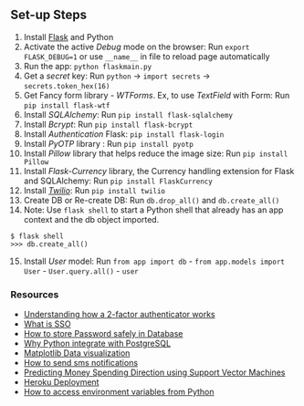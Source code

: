 ## Set-up Steps

1. Install [Flask](https://flask.palletsprojects.com/en/2.2.x/quickstart/) and Python
2. Activate the active _Debug_ mode on the browser: Run `export FLASK_DEBUG=1` or use `__name__` in file to reload page automatically
3. Run the app: `python flaskmain.py`
4. Get a _secret_ key: Run `python` -> `import secrets` -> `secrets.token_hex(16)`
5. Get Fancy form library - _WTForms_. Ex, to use _TextField_ with Form: Run `pip install flask-wtf`
6. Install _SQLAlchemy_: Run `pip install flask-sqlalchemy`
7. Install _Bcrypt_: Run `pip install flask-bcrypt`
8. Install _Authentication_ Flask: `pip install flask-login`
9. Install _PyOTP_ library : Run `pip install pyotp`
10. Install _Pillow_ library that helps reduce the image size: Run `pip install Pillow`
11. Install _Flask-Currency_ library, the Currency handling extension for Flask and SQLAlchemy: Run `pip install FlaskCurrency`
12. Install [_Twilio_](https://www.twilio.com/docs/sms/quickstart/python): Run `pip install twilio`
13. Create DB or Re-create DB: Run `db.drop_all()` and `db.create_all()`
14. Note: Use `flask shell` to start a Python shell that already has an app context and the db object imported.

```
$ flask shell
>>> db.create_all()
```

15. Install _User_ model: Run `from app import db` - `from app.models import User` - `User.query.all()` - `user`

### Resources

- [Understanding how a 2-factor authenticator works](https://blog.bytebytego.com/p/ep-16-design-google-placesyelp-also)
- [What is SSO](https://blog.bytebytego.com/p/what-is-sso-episode-7)
- [How to store Password safely in Database](https://www.youtube.com/watch?v=zt8Cocdy15c)
- [Why Python integrate with PostgreSQL](https://blog.bytebytego.com/p/ep30-why-is-postgresql-the-most-loved)
- [Matplotlib Data visualization](https://www.youtube.com/watch?v=UO98lJQ3QGI)
- [How to send sms notifications](https://www.twilio.com/blog/sms-transaction-notifications-transferwise-twilio-python)
- [Predicting Money Spending Direction using Support Vector Machines](https://jakevdp.github.io/PythonDataScienceHandbook/05.07-support-vector-machines.html)
- [Heroku Deployment](https://www.youtube.com/watch?v=6DI_7Zja8Zc&t=613s)
- [How to access environment variables from Python](https://www.twilio.com/blog/environment-variables-python)
